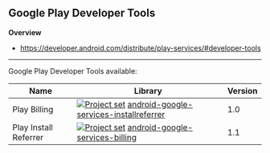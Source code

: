 ## Google Play Developer Tools 

**Overview**
- https://developer.android.com/distribute/play-services/#developer-tools<br/>

---

Google Play Developer Tools available:

| Name                  | Library | Version |
| ---                   | ---     | ---    |
| Play Billing          | [<img src="https://goo.gl/1VmF4W" title="Project set" align="top" />](https://raw.github.com/dandar3/android-google-services-installreferrer/1.0/.projectset)             [android-google-services-installreferrer](https://github.com/dandar3/android-google-services-installreferrer/tree/1.0) | 1.0 |
| Play Install Referrer | [<img src="https://goo.gl/1VmF4W" title="Project set" align="top" />](https://raw.github.com/dandar3/android-google-services-billing/1.1/.projectset)                     [android-google-services-billing](https://github.com/dandar3/android-google-services-billing/tree/1.1)                 | 1.1 |
